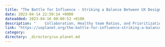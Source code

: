 ```yaml
---
title: "The Battle for Influence - Striking a Balance Between UX Designers and UX Researchers"
date: 2023-04-14 22:59:14 +0000
dateadded: 2023-04-16 00:00:52 +0100
description: "    Collaboration, Healthy team Ratios, and Prioritization  Continue reading on UX Planet »  "
link: "https://uxplanet.org/the-battle-for-influence-striking-a-balance-between-ux-designers-and-ux-researchers-be127a0d807?source=rss----819cc2aaeee0---4"
category:
directory: _directory/ux-planet.md
---
```

